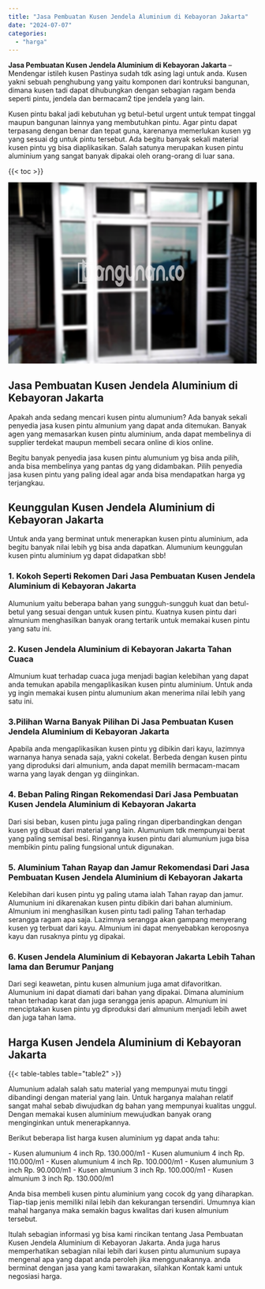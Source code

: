 ```yaml
---
title: "Jasa Pembuatan Kusen Jendela Aluminium di Kebayoran Jakarta"
date: "2024-07-07"
categories: 
  - "harga"
---
```


**Jasa Pembuatan Kusen Jendela Aluminium di Kebayoran Jakarta** – Mendengar istileh kusen Pastinya sudah tdk asing lagi untuk anda. Kusen yakni sebuah penghubung yang yaitu komponen dari kontruksi bangunan, dimana kusen tadi dapat dihubungkan dengan sebagian ragam benda seperti pintu, jendela dan bermacam2 tipe jendela yang lain.

Kusen pintu bakal jadi kebutuhan yg betul-betul urgent untuk tempat tinggal maupun bangunan lainnya yang membutuhkan pintu. Agar pintu dapat terpasang dengan benar dan tepat guna, karenanya memerlukan kusen yg yang sesuai dg untuk pintu tersebut. Ada begitu banyak sekali material kusen pintu yg bisa diaplikasikan. Salah satunya merupakan kusen pintu aluminium yang sangat banyak dipakai oleh orang-orang di luar sana.

{{< toc >}}

![Jasa Pembuatan Kusen Jendela Aluminium di Kebayoran Jakarta](/images/harga-kusen-jendela-alumunium-33.png)

## Jasa Pembuatan Kusen Jendela Aluminium di Kebayoran Jakarta

Apakah anda sedang mencari kusen pintu alumunium? Ada banyak sekali penyedia jasa kusen pintu almunium yang dapat anda ditemukan. Banyak agen yang memasarkan kusen pintu aluminium, anda dapat membelinya di supplier terdekat maupun membeli secara online di kios online.

Begitu banyak penyedia jasa kusen pintu alumunium yg bisa anda pilih, anda bisa membelinya yang pantas dg yang didambakan. Pilih penyedia jasa kusen pintu yang paling ideal agar anda bisa mendapatkan harga yg terjangkau.

## Keunggulan Kusen Jendela Aluminium di Kebayoran Jakarta

Untuk anda yang berminat untuk menerapkan kusen pintu aluminium, ada begitu banyak nilai lebih yg bisa anda dapatkan. Alumunium keunggulan kusen pintu aluminium yg dapat didapatkan sbb!

### 1\. Kokoh Seperti Rekomen Dari Jasa Pembuatan Kusen Jendela Aluminium di Kebayoran Jakarta

Alumunium yaitu beberapa bahan yang sungguh-sungguh kuat dan betul-betul yang sesuai dengan untuk kusen pintu. Kuatnya kusen pintu dari almunium menghasilkan banyak orang tertarik untuk memakai kusen pintu yang satu ini.

### 2\. Kusen Jendela Aluminium di Kebayoran Jakarta Tahan Cuaca

Almunium kuat terhadap cuaca juga menjadi bagian kelebihan yang dapat anda temukan apabila mengaplikasikan kusen pintu aluminium. Untuk anda yg ingin memakai kusen pintu alumunium akan menerima nilai lebih yang satu ini.

### 3.Pilihan Warna Banyak Pilihan Di Jasa Pembuatan Kusen Jendela Aluminium di Kebayoran Jakarta

Apabila anda mengaplikasikan kusen pintu yg dibikin dari kayu, lazimnya warnanya hanya senada saja, yakni cokelat. Berbeda dengan kusen pintu yang diproduksi dari almunium, anda dapat memilih bermacam-macam warna yang layak dengan yg diinginkan.

### 4\. Beban Paling Ringan Rekomendasi Dari Jasa Pembuatan Kusen Jendela Aluminium di Kebayoran Jakarta

Dari sisi beban, kusen pintu juga paling ringan diperbandingkan dengan kusen yg dibuat dari material yang lain. Alumunium tdk mempunyai berat yang paling semisal besi. Ringannya kusen pintu dari alumunium juga bisa membikin pintu paling fungsional untuk digunakan.

### 5\. Aluminium Tahan Rayap dan Jamur Rekomendasi Dari Jasa Pembuatan Kusen Jendela Aluminium di Kebayoran Jakarta

Kelebihan dari kusen pintu yg paling utama ialah Tahan rayap dan jamur. Alumunium ini dikarenakan kusen pintu dibikin dari bahan aluminium. Almunium ini menghasilkan kusen pintu tadi paling Tahan terhadap serangga ragam apa saja. Lazimnya serangga akan gampang menyerang kusen yg terbuat dari kayu. Almunium ini dapat menyebabkan keroposnya kayu dan rusaknya pintu yg dipakai.

### 6\. Kusen Jendela Aluminium di Kebayoran Jakarta Lebih Tahan lama dan Berumur Panjang

Dari segi keawetan, pintu kusen almunium juga amat difavoritkan. Alumunium ini dapat diamati dari bahan yang dipakai. Dimana aluminium tahan terhadap karat dan juga serangga jenis apapun. Almunium ini menciptakan kusen pintu yg diproduksi dari almunium menjadi lebih awet dan juga tahan lama.

## Harga Kusen Jendela Aluminium di Kebayoran Jakarta

{{< table-tables table="table2" >}}

Alumunium adalah salah satu material yang mempunyai mutu tinggi dibandingi dengan material yang lain. Untuk harganya malahan relatif sangat mahal sebab diwujudkan dg bahan yang mempunyai kualitas unggul. Dengan memakai kusen aluminium mewujudkan banyak orang menginginkan untuk menerapkannya.

Berikut beberapa list harga kusen aluminium yg dapat anda tahu:

\- Kusen alumunium 4 inch Rp. 130.000/m1 - Kusen alumunium 4 inch Rp. 110.000/m1 - Kusen alumunium 4 inch Rp. 100.000/m1 - Kusen alumunium 3 inch Rp. 90.000/m1 - Kusen almunium 3 inch Rp. 100.000/m1 - Kusen almunium 3 inch Rp. 130.000/m1

Anda bisa membeli kusen pintu aluminium yang cocok dg yang diharapkan. Tiap-tiap jenis memiliki nilai lebih dan kekurangan tersendiri. Umumnya kian mahal harganya maka semakin bagus kwalitas dari kusen almunium tersebut.

Itulah sebagian informasi yg bisa kami rincikan tentang Jasa Pembuatan Kusen Jendela Aluminium di Kebayoran Jakarta. Anda juga harus memperhatikan sebagian nilai lebih dari kusen pintu alumunium supaya mengenal apa yang dapat anda peroleh jika menggunakannya. anda berminat dengan jasa yang kami tawarakan, silahkan Kontak kami untuk negosiasi harga.
